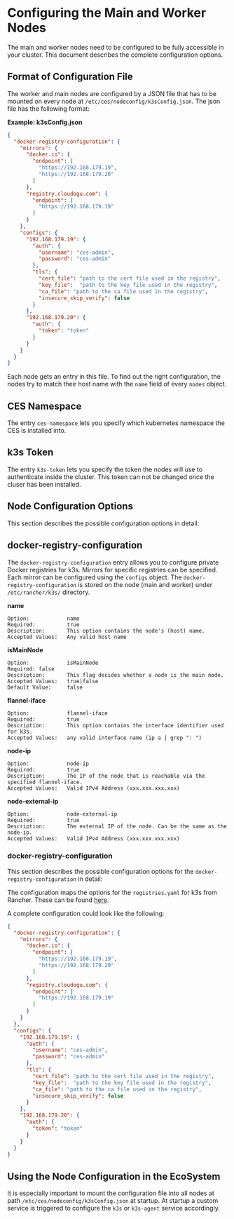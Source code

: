 # Configuring the Main and Worker Nodes

The main and worker nodes need to be configured to be fully accessible in your cluster. This document describes the
complete configuration options.

## Format of Configuration File

The worker and main nodes are configured by a JSON file that has to be mounted on every node
at `/etc/ces/nodeconfig/k3sConfig.json`. The json file has the following format:

**Example: k3sConfig.json**

```json
{
  "docker-registry-configuration": {
    "mirrors": {
      "docker.io": {
        "endpoint": [
          "https://192.168.179.19",
          "https://192.168.179.20"
        ]
      },
      "registry.cloudogu.com": {
        "endpoint": [
          "https://192.168.179.19"
        ]
      }
    },
    "configs": {
      "192.168.179.19": {
        "auth": {
          "username": "ces-admin",
          "password": "ces-admin"
        },
        "tls": {
          "cert_file": "path to the cert file used in the registry",
          "key_file":  "path to the key file used in the registry",
          "ca_file": "path to the ca file used in the registry",
          "insecure_skip_verify": false
        }
      },
      "192.168.179.20": {
        "auth": {
          "token": "token"
        }
      }
    }
  }
}
```

Each node gets an entry in this file. To find out the right configuration, the nodes
try to match their host name with the `name` field of every `nodes` object.

## CES Namespace

The entry `ces-namespace` lets you specify which kubernetes namespace the CES is installed into.

## k3s Token

The entry `k3s-token` lets you specify the token the nodes will use to authenticate inside the cluster.
This token can not be changed once the cluser has been installed.

## Node Configuration Options

This section describes the possible configuration options in detail:

## docker-registry-configuration

The `docker-registry-configuration` entry allows you to configure private Docker registries for k3s.
Mirrors for specific registries can be specified. Each mirror can be configured using the `configs` object.
The `docker-registry-configuration` is stored on the node (main and worker) under `/etc/rancher/k3s/` directory.

**name**

```
Option:            name
Required:          true
Description:       This option contains the node's (host) name.
Accepted Values:   Any valid host name
```

**isMainNode**

```
Option:            isMainNode
Required: false
Description:       This flag decides whether a node is the main node.
Accepted Values:   true|false
Default Value:     false
```

**flannel-iface**

```
Option:            flannel-iface
Required:          true
Description:       This option contains the interface identifier used for k3s.
Accepted Values:   any valid interface name (ip a | grep ": ")
```

**node-ip**

```
Option:            node-ip
Required:          true
Description:       The IP of the node that is reachable via the specified flannel-iface.
Accepted Values:   Valid IPv4 Address (xxx.xxx.xxx.xxx)
```

**node-external-ip**

```
Option:            node-external-ip
Required:          true
Description:       The external IP of the node. Can be the same as the node-ip.
Accepted Values:   Valid IPv4 Address (xxx.xxx.xxx.xxx)
```
### docker-registry-configuration
This section describes the possible configuration options for the `docker-registry-configuration` in detail:

The configuration maps the options for the `registries.yaml` for k3s from Rancher.
These can be found [here](https://docs.k3s.io/installation/private-registry).

A complete configuration could look like the following:

```json
{
  "docker-registry-configuration": {
    "mirrors": {
      "docker.io": {
        "endpoint": [
          "https://192.168.179.19",
          "https://192.168.179.20"
        ]
      },
      "registry.cloudogu.com": {
        "endpoint": [
          "https://192.168.179.19"
        ]
      }
    }
  },
  "configs": {
    "192.168.179.19": {
      "auth": {
        "username": "ces-admin",
        "password": "ces-admin"
      },
      "tls": {
        "cert_file": "path to the cert file used in the registry",
        "key_file":  "path to the key file used in the registry",
        "ca_file": "path to the ca file used in the registry",
        "insecure_skip_verify": false
      }
    },
    "192.168.179.20": {
      "auth": {
        "token": "token"
      }
    }
  }
}
```

## Using the Node Configuration in the EcoSystem

It is especially important to mount the configuration file into all nodes at path `/etc/ces/nodeconfig/k3sConfig.json`
at startup. At startup a custom service is triggered to configure the `k3s` or `k3s-agent` service accordingly. 